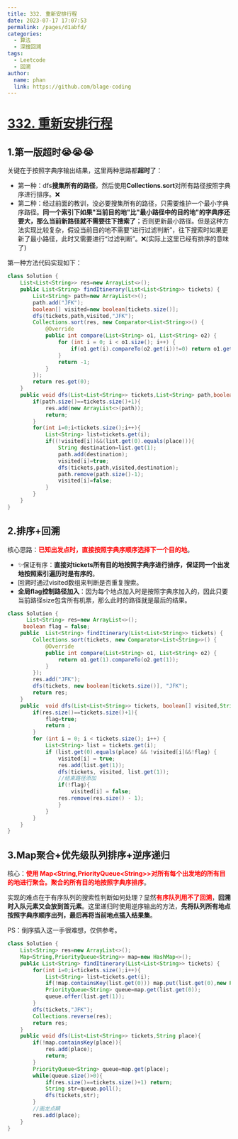 ```yaml
---
title: 332. 重新安排行程
date: 2023-07-17 17:07:53
permalink: /pages/d1abfd/
categories:
  - 算法
  - 深搜回溯
tags:
  - Leetcode
  - 回溯
author: 
  name: phan
  link: https://github.com/blage-coding
---
```

# [332. 重新安排行程](https://leetcode.cn/problems/reconstruct-itinerary/)

## 1.第一版超时😭😭😭

关键在于按照字典序输出结果，这里两种思路都**超时**了：

- 第一种：dfs**搜集所有的路径**，然后使用**Collections.sort**对所有路径按照字典序进行排序。❌
- 第二种：经过前面的教训，没必要搜集所有的路径，只需要维护一个最小字典序路径。**同一个索引下如果"当前目的地"比"最小路径中的目的地"的字典序还要大，那么当前新路径就不需要往下搜索了**；否则更新最小路径。但是这种方法实现比较复杂，假设当前目的地不需要“进行过滤判断”，往下搜索时如果更新了最小路径，此时又需要进行“过滤判断”。❌(实际上这里已经有排序的意味了)

第一种方法代码实现如下：

```java
class Solution {
    List<List<String>> res=new ArrayList<>();
    public List<String> findItinerary(List<List<String>> tickets) {
        List<String> path=new ArrayList<>();
        path.add("JFK");
        boolean[] visited=new boolean[tickets.size()];
        dfs(tickets,path,visited,"JFK");
        Collections.sort(res, new Comparator<List<String>>() {
            @Override
            public int compare(List<String> o1, List<String> o2) {
                for (int i = 0; i < o1.size(); i++) {
                    if(o1.get(i).compareTo(o2.get(i))!=0) return o1.get(i).compareTo(o2.get(i));
                }
                return -1;
            }
        });
        return res.get(0);
    }
    public void dfs(List<List<String>> tickets,List<String> path,boolean[] visited,String place){
        if(path.size()==tickets.size()+1){
            res.add(new ArrayList<>(path));
            return;
        }
        for(int i=0;i<tickets.size();i++){
            List<String> list=tickets.get(i);
            if((!visited[i])&&(list.get(0).equals(place))){
                String destination=list.get(1);
                path.add(destination);
                visited[i]=true;
                dfs(tickets,path,visited,destination);
                path.remove(path.size()-1);
                visited[i]=false;
            }
        }
    }
}
```

## 2.排序+回溯

核心思路：<font color="red">**已知出发点时，直接按照字典序顺序选择下一个目的地**</font>。

- ✨保证有序：**直接对tickets所有目的地按照字典序进行排序，保证同一个出发地按照索引遍历时是有序的**。
- 回溯时通过visited数组来判断是否重复搜索。
- **全局flag控制路径加入**：因为每个地点加入时是按照字典序加入的，因此只要当前路径size包含所有机票，那么此时的路径就是最后的结果。

```java
class Solution {
      List<String> res=new ArrayList<>();
     boolean flag = false;
    public  List<String> findItinerary(List<List<String>> tickets) {
        Collections.sort(tickets, new Comparator<List<String>>() {
            @Override
            public int compare(List<String> o1, List<String> o2) {
                return o1.get(1).compareTo(o2.get(1));
            }
        });
        res.add("JFK");
        dfs(tickets, new boolean[tickets.size()], "JFK");
        return res;
    }
    public  void dfs(List<List<String>> tickets, boolean[] visited,String place) {
        if(res.size()==tickets.size()+1){
            flag=true;
            return ;
        } 
        for (int i = 0; i < tickets.size(); i++) {
            List<String> list = tickets.get(i);
            if (list.get(0).equals(place) && !visited[i]&&!flag) {
                visited[i] = true;
                res.add(list.get(1));
                dfs(tickets, visited, list.get(1));
                //结束路径添加
                if(!flag){
                    visited[i] = false;
                res.remove(res.size() - 1);
                }
            }
        }
    }
}
```



## 3.Map聚合+优先级队列排序+逆序递归

核心：<font color="red">**使用 Map<String,PriorityQueue\<String\>\>对所有每个出发地的所有目的地进行聚合。聚合的所有目的地按照字典序排序**</font>。

实现的难点在于有序队列的搜索性判断如何处理？显然<font color="red">**有序队列用不了回溯**</font>，**回溯时入队元素又会放到首元素**。这里递归时使用逆序输出的方法，**先将队列所有地点按照字典序顺序出列，最后再将当前地点插入结果集**。

PS：倒序插入这一手很难想，仅供参考。

```java
class Solution {
    List<String> res=new ArrayList<>();
    Map<String,PriorityQueue<String>> map=new HashMap<>();
    public List<String> findItinerary(List<List<String>> tickets) {
        for(int i=0;i<tickets.size();i++){
            List<String> list=tickets.get(i);
            if(!map.containsKey(list.get(0))) map.put(list.get(0),new PriorityQueue<String>());
            PriorityQueue<String> queue=map.get(list.get(0));
            queue.offer(list.get(1));
        }
        dfs(tickets,"JFK");
        Collections.reverse(res);
        return res;
    }
    public void dfs(List<List<String>> tickets,String place){
        if(!map.containsKey(place)){
            res.add(place);
            return;
        }
        PriorityQueue<String> queue=map.get(place);
        while(queue.size()>0){
            if(res.size()==tickets.size()+1) return;
            String str=queue.poll();
            dfs(tickets,str);
        }
        //画龙点睛
        res.add(place);
    }
}
```